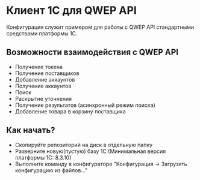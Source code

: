 # Клиент 1С для QWEP API
Конфигурация служит примером для работы с QWEP API стандартными средствами платформы 1С.

## Возможности взаимодействия с QWEP API
* Получение токена
* Получение поставщиков
* Добавление аккаунтов
* Получение аккаунтов
* Поиск
* Раскрытие уточнения
* Получение результатов (асинхронный режим поиска)
* Добавление товара в корзину поставщика

## Как начать?
* Скопируйте репозиторий на диск в отдельную папку
* Разверните новую(пустую) базу 1С (Минимальная версия платформы 1С: 8.3.10)
* Выполните команду в конфигураторе "Конфигурация -> Загрузить конфигурацию из файлов..."